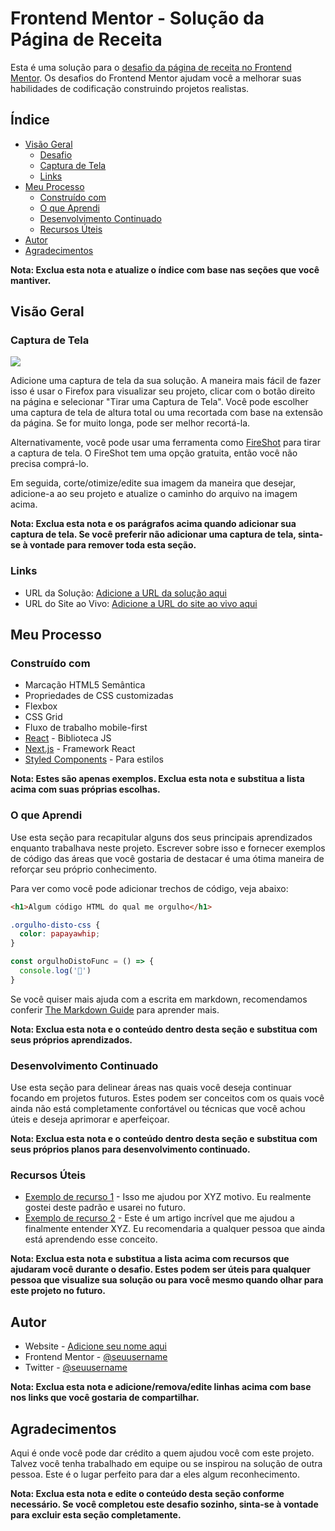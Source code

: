 # Frontend Mentor - Solução da Página de Receita

Esta é uma solução para o [desafio da página de receita no Frontend Mentor](https://www.frontendmentor.io/challenges/recipe-page-KiTsR8QQKm). Os desafios do Frontend Mentor ajudam você a melhorar suas habilidades de codificação construindo projetos realistas.

## Índice

- [Visão Geral](#visão-geral)
  - [Desafio](#o-desafio)
  - [Captura de Tela](#captura-de-tela)
  - [Links](#links)
- [Meu Processo](#meu-processo)
  - [Construído com](#construído-com)
  - [O que Aprendi](#o-que-aprendi)
  - [Desenvolvimento Continuado](#desenvolvimento-continuado)
  - [Recursos Úteis](#recursos-úteis)
- [Autor](#autor)
- [Agradecimentos](#agradecimentos)

**Nota: Exclua esta nota e atualize o índice com base nas seções que você mantiver.**

## Visão Geral

### Captura de Tela

![](./screenshot.jpg)

Adicione uma captura de tela da sua solução. A maneira mais fácil de fazer isso é usar o Firefox para visualizar seu projeto, clicar com o botão direito na página e selecionar "Tirar uma Captura de Tela". Você pode escolher uma captura de tela de altura total ou uma recortada com base na extensão da página. Se for muito longa, pode ser melhor recortá-la.

Alternativamente, você pode usar uma ferramenta como [FireShot](https://getfireshot.com/) para tirar a captura de tela. O FireShot tem uma opção gratuita, então você não precisa comprá-lo.

Em seguida, corte/otimize/edite sua imagem da maneira que desejar, adicione-a ao seu projeto e atualize o caminho do arquivo na imagem acima.

**Nota: Exclua esta nota e os parágrafos acima quando adicionar sua captura de tela. Se você preferir não adicionar uma captura de tela, sinta-se à vontade para remover toda esta seção.**

### Links

- URL da Solução: [Adicione a URL da solução aqui](https://your-solution-url.com)
- URL do Site ao Vivo: [Adicione a URL do site ao vivo aqui](https://your-live-site-url.com)

## Meu Processo

### Construído com

- Marcação HTML5 Semântica
- Propriedades de CSS customizadas
- Flexbox
- CSS Grid
- Fluxo de trabalho mobile-first
- [React](https://reactjs.org/) - Biblioteca JS
- [Next.js](https://nextjs.org/) - Framework React
- [Styled Components](https://styled-components.com/) - Para estilos

**Nota: Estes são apenas exemplos. Exclua esta nota e substitua a lista acima com suas próprias escolhas.**

### O que Aprendi

Use esta seção para recapitular alguns dos seus principais aprendizados enquanto trabalhava neste projeto. Escrever sobre isso e fornecer exemplos de código das áreas que você gostaria de destacar é uma ótima maneira de reforçar seu próprio conhecimento.

Para ver como você pode adicionar trechos de código, veja abaixo:

```html
<h1>Algum código HTML do qual me orgulho</h1>
```
```css
.orgulho-disto-css {
  color: papayawhip;
}
```
```js
const orgulhoDistoFunc = () => {
  console.log('🎉')
}
```

Se você quiser mais ajuda com a escrita em markdown, recomendamos conferir [The Markdown Guide](https://www.markdownguide.org/) para aprender mais.

**Nota: Exclua esta nota e o conteúdo dentro desta seção e substitua com seus próprios aprendizados.**

### Desenvolvimento Continuado

Use esta seção para delinear áreas nas quais você deseja continuar focando em projetos futuros. Estes podem ser conceitos com os quais você ainda não está completamente confortável ou técnicas que você achou úteis e deseja aprimorar e aperfeiçoar.

**Nota: Exclua esta nota e o conteúdo dentro desta seção e substitua com seus próprios planos para desenvolvimento continuado.**

### Recursos Úteis

- [Exemplo de recurso 1](https://www.example.com) - Isso me ajudou por XYZ motivo. Eu realmente gostei deste padrão e usarei no futuro.
- [Exemplo de recurso 2](https://www.example.com) - Este é um artigo incrível que me ajudou a finalmente entender XYZ. Eu recomendaria a qualquer pessoa que ainda está aprendendo esse conceito.

**Nota: Exclua esta nota e substitua a lista acima com recursos que ajudaram você durante o desafio. Estes podem ser úteis para qualquer pessoa que visualize sua solução ou para você mesmo quando olhar para este projeto no futuro.**

## Autor

- Website - [Adicione seu nome aqui](https://www.your-site.com)
- Frontend Mentor - [@seuusername](https://www.frontendmentor.io/profile/seuusername)
- Twitter - [@seuusername](https://www.twitter.com/seuusername)

**Nota: Exclua esta nota e adicione/remova/edite linhas acima com base nos links que você gostaria de compartilhar.**

## Agradecimentos

Aqui é onde você pode dar crédito a quem ajudou você com este projeto. Talvez você tenha trabalhado em equipe ou se inspirou na solução de outra pessoa. Este é o lugar perfeito para dar a eles algum reconhecimento.

**Nota: Exclua esta nota e edite o conteúdo desta seção conforme necessário. Se você completou este desafio sozinho, sinta-se à vontade para excluir esta seção completamente.**